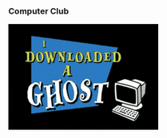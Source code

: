 ### Computer Club

<img alt="A ghost floating out of a computer monitor" src='assets/ghost.gif' width="300px" />
